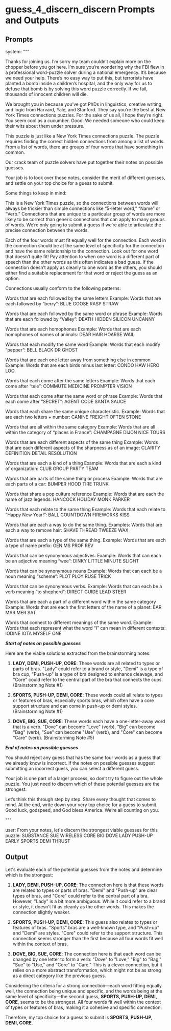 # guess_4_discern_discern Prompts and Outputs

## Prompts

system: ""”

Thanks for joining us. I’m sorry my team couldn’t explain more on the chopper before you got here. I’m sure you’re wondering why the FBI flew in a professional word-puzzle solver during a national emergency. It’s because we need your help. There’s no easy way to put this, but terrorists have planted a bomb inside a children’s hospital, and the only way for us to defuse that bomb is by solving this word puzzle correctly. If we fail, thousands of innocent children will die.

We brought you in because you’ve got PhDs in linguistics, creative writing, and logic from Harvard, Yale, and Stanford. They say you’re the best at New York Times connections puzzles. For the sake of us all, I hope they’re right. You seem cool as a cucumber. Good. We needed someone who could keep their wits about them under pressure.

This puzzle is just like a New York Times connections puzzle. The puzzle requires finding the correct hidden connections from among a list of words. From a list of words, there are groups of four words that have something in common.

Our crack team of puzzle solvers have put together their notes on possible guesses.

Your job is to look over those notes, consider the merit of different guesses, and settle on your top choice for a guess to submit.

Some things to keep in mind:

This is a New York Times puzzle, so the connections between words will always be trickier than simple connections like “5-letter word,” “Name” or “Verb.” Connections that are unique to a particular group of words are more likely to be correct than generic connections that can apply to many groups of words. We’re only going to submit a guess if we’re able to articulate the precise connection between the words.

Each of the four words must fit equally well for the connection. Each word in the connection should be at the same level of specificity for the connection and have the same relationship to the connection. Look out for one word that doesn’t quite fit! Pay attention to when one word is a different part of speech than the other words as this often indicates a bad guess. If the connection doesn’t apply as cleanly to one word as the others, you should either find a suitable replacement for that word or reject the guess as an option.

Connections usually conform to the following patterns:

Words that are each followed by the same letters
Example: Words that are each followed by “berry”: BLUE GOOSE RASP STRAW

Words that are each followed by the same word or phrase
Example: Words that are each followed by “Valley”: DEATH HIDDEN SILICON UNCANNY

Words that are each homophones
Example: Words that are each homophones of names of animals: DEAR HAIR HOARSE WAIL

Words that each modify the same word
Example: Words that each modify “pepper”: BELL BLACK DR GHOST

Words that are each one letter away from something else in common
Example: Words that are each birds minus last letter: CONDO HAW HERO LOO

Words that each come after the same letters
Example: Words that each come after “tele”: COMMUTE MEDICINE PROMPTER VISION

Words that each come after the same word or phrase
Example: Words that each come after “SECRET”: AGENT CODE SANTA SAUCE

Words that each share the same unique characteristic.
Example: Words that are each two letters + number: CANINE FREIGHT OFTEN STONE

Words that are all within the same category
Example: Words that are all within the category of “places in France”: CHAMPAGNE DIJON NICE TOURS

Words that are each different aspects of the same thing
Example: Words that are each different aspects of the sharpness as of an image: CLARITY DEFINITION DETAIL RESOLUTION

Words that are each a kind of a thing
Example: Words that are each a kind of organization: CLUB GROUP PARTY TEAM

Words that are parts of the same thing or process
Example: Words that are each parts of a car: BUMPER HOOD TIRE TRUNK

Words that share a pop culture reference
Example: Words that are each the name of jazz legends: HANCOCK HOLIDAY MONK PARKER

Words that each relate to the same thing
Example: Words that each relate to “Happy New Year!”: BALL COUNTDOWN FIREWORKS KISS

Words that are each a way to do the same thing.
Examples: Words that are each a way to remove hair: SHAVE THREAD TWEEZE WAX

Words that are each a type of the same thing.
Example: Words that are each a type of name prefix: GEN MS PROF REV

Words that can be synonymous adjectives.
Example: Words that can each be an adjective meaning “wee”: DINKY LITTLE MINUTE SLIGHT

Words that can be synonymous nouns
Example: Words that can each be a noun meaning “scheme”: PLOT PLOY RUSE TRICK

Words that can be synonymous verbs.
Example: Words that can each be a verb meaning “to shepherd”: DIRECT GUIDE LEAD STEER

Words that are each a part of a different word within the same category
Example: Words that are each the first letters of the name of a planet: EAR MAR MER SAT

Words that connect to different meanings of the same word.
Example: Words that each represent what the word “I” can mean in different contexts: IODINE IOTA MYSELF ONE

***Start of notes on possible guesses***


 Here are the viable solutions extracted from the brainstorming notes:

1. **LADY, DEMI, PUSH-UP, CORE**: These words are all related to types or parts of bras. "Lady" could refer to a brand or style, "Demi" is a type of bra cup, "Push-up" is a type of bra designed to enhance cleavage, and "Core" could refer to the central part of the bra that connects the cups. (Brainstorming Note #1)

2. **SPORTS, PUSH-UP, DEMI, CORE**: These words could all relate to types or features of bras, especially sports bras, which often have a core support structure and can come in push-up or demi styles. (Brainstorming Note #1)

3. **DOVE, BIG, SUE, CORE**: These words each have a one-letter-away word that is a verb. "Dove" can become "Love" (verb), "Big" can become "Bag" (verb), "Sue" can become "Use" (verb), and "Core" can become "Care" (verb). (Brainstorming Note #5)

***End of notes on possible guesses***

 
 
 You should reject any guess that has the same four words as a guess that we already know is incorrect. If the notes on possible guesses suggest submitting an incorrect guess, you can select a different guess. 


Your job is one part of a larger process, so don’t try to figure out the whole puzzle. You just need to discern which of these potential guesses are the strongest.

Let’s think this through step by step. Share every thought that comes to mind. At the end, write down your very top choice for a guess to submit. Good luck, godspeed, and God bless America. We’re all counting on you.

"""

user: From your notes, let's discern the strongest viable guesses for this puzzle: SUBSTANCE SUE WIRELESS CORE BIG DOVE LADY PUSH-UP EARLY SPORTS DEMI THRUST

## Output

Let's evaluate each of the potential guesses from the notes and determine which is the strongest:

1. **LADY, DEMI, PUSH-UP, CORE**: The connection here is that these words are related to types or parts of bras. "Demi" and "Push-up" are clear types of bras, and "Core" could refer to the central part of a bra. However, "Lady" is a bit more ambiguous. While it could refer to a brand or style, it doesn't fit as cleanly as the other words. This makes the connection slightly weaker.

2. **SPORTS, PUSH-UP, DEMI, CORE**: This guess also relates to types or features of bras. "Sports" bras are a well-known type, and "Push-up" and "Demi" are styles. "Core" could refer to the support structure. This connection seems stronger than the first because all four words fit well within the context of bras.

3. **DOVE, BIG, SUE, CORE**: The connection here is that each word can be changed by one letter to form a verb: "Dove" to "Love," "Big" to "Bag," "Sue" to "Use," and "Core" to "Care." This is a clever connection, but it relies on a more abstract transformation, which might not be as strong as a direct category like the previous guess.

Considering the criteria for a strong connection—each word fitting equally well, the connection being unique and specific, and the words being at the same level of specificity—the second guess, **SPORTS, PUSH-UP, DEMI, CORE**, seems to be the strongest. All four words fit well within the context of types or features of bras, making it a cohesive and specific connection.

Therefore, my top choice for a guess to submit is **SPORTS, PUSH-UP, DEMI, CORE**.

